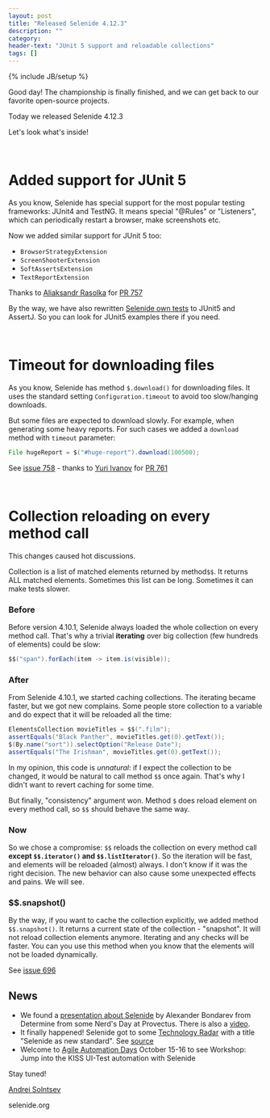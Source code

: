 ```yaml
---
layout: post
title: "Released Selenide 4.12.3"
description: ""
category:
header-text: "JUnit 5 support and reloadable collections"
tags: []
---
```

{% include JB/setup %}

Good day!
The championship is finally finished, and we can get back to our favorite open-source projects. 

Today we released Selenide 4.12.3

Let's look what's inside!

<br>

# Added support for JUnit 5

As you know, Selenide has special support for the most popular testing frameworks: JUnit4 and TestNG.
It means special "@Rules" or "Listeners", which can periodically restart a browser, make screenshots etc.

Now we added similar support for JUnit 5 too:

* `BrowserStrategyExtension`
* `ScreenShooterExtension`
* `SoftAssertsExtension`
* `TextReportExtension`

Thanks to [Aliaksandr Rasolka](https://github.com/rosolko) for [PR 757](https://github.com/codeborne/selenide/pull/757)

By the way, we have also rewritten [Selenide own tests](https://github.com/codeborne/selenide/tree/master/src/test/java) to JUnit5 and AssertJ. 
So you can look for JUnit5 examples there if you need.

<br>

# Timeout for downloading files

As you know, Selenide has method `$.download()` for downloading files. It uses the standard setting 
`Configuration.timeout` to avoid too slow/hanging downloads.
 
But some files are expected to download slowly. For example, when generating some heavy reports.
For such cases we added a `download` method with `timeout` parameter:

```java
File hugeReport = $("#huge-report").download(100500);
```
 
See [issue 758](https://github.com/codeborne/selenide/issues/758) - thanks to [Yuri Ivanov](https://github.com/YuriIvanov) for [PR 761](https://github.com/codeborne/selenide/pull/761)

<br>

# Collection reloading on every method call 

This changes caused hot discussions. 

Collection is a list of matched elements returned by method`$$`. It returns ALL matched elements.
Sometimes this list can be long. Sometimes it can make tests slower.

### Before
Before version 4.10.1, Selenide always loaded the whole collection on every method call.
That's why a trivial **iterating** over big collection (few hundreds of elements) could be slow:
```java
$$("span").forEach(item -> item.is(visible));
``` 

### After
From Selenide 4.10.1, we started caching collections. The iterating became faster, but we got new complains. 
Some people store collection to a variable and do expect that it will be reloaded all the time: 

```java
ElementsCollection movieTitles = $$(".film");
assertEquals("Black Panther", movieTitles.get(0).getText());
$(By.name("sort")).selectOption("Release Date");
assertEquals("The Irishman", movieTitles.get(0).getText());
```

In my opinion, this code is _unnatural_: if I expect the collection to be changed, it would be natural to
call method `$$` once again. That's why I didn't want to revert caching for some time. 

But finally, "consistency" argument won. Method `$` does reload element on every method call, so `$$` 
should behave the same way.

### Now
So we chose a compromise: `$$` reloads the collection on every method call 
**except `$$.iterator()` and `$$.listIterator()`**. So the iteration will be fast, and elements will be 
reloaded (almost) always. I don't know if it was the right decision. The new behavior can
also cause some unexpected effects and pains. We will see.

### $$.snapshot()
By the way, if you want to cache the collection explicitly, we added method `$$.snapshot()`.
It returns a current state of the collection - "snapshot". 
It will not reload collection elements anymore. Iterating and any checks will be faster.
You can you use this method when you know that the elements will not be loaded dynamically.

See [issue 696](https://github.com/codeborne/selenide/issues/696)

## News

* We found a [presentation about Selenide](https://www.slideshare.net/Provectus/selenide-review-and-how-to-start-using-it-in-legacy-selenium-tests) by Alexander Bondarev from Determine from some Nerd's Day at Provectus.
There is also a [video](https://www.youtube.com/watch?v=ekVSclpEdx0).
* It finally happened! Selenide got to some [Technology Radar](https://image-store.slidesharecdn.com/3f9b2191-f339-4533-8ec4-dd7c6bc771b4-original.png) with a title "Selenide as new standard".
See [source](https://www.linkedin.com/feed/update/urn:li:activity:6424506901152829440/)
* Welcome to [Agile Automation Days](http://aadays.pl/speakers/alexei-vinogradov/) October 15-16 to see 
Workshop: Jump into the KISS UI-Test automation with Selenide


Stay tuned!


[Andrei Solntsev](http://asolntsev.github.io/)

selenide.org
